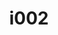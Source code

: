 ---
title: i002
text: In a group project, do you
options:
  a: 
    text: Prefer working on tasks independently 
    dimension: I
  b:
    text: Feel energized by group brainstorming sessions
    dimension: E
---
